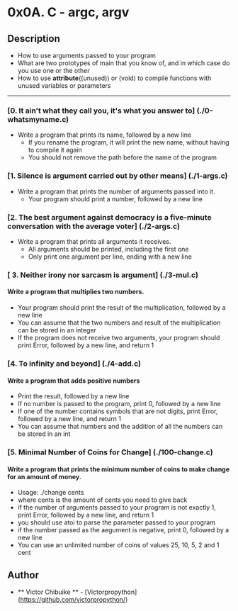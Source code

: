 # 0x0A. C - argc, argv

## Description
* How to use arguments passed to your program
* What are two prototypes of main that you know of, and in which case do you use one or the other
* How to use __attribute__((unused)) or (void) to compile functions with unused variables or parameters

---

### [0. It ain't what they call you, it's what you answer to] (./0-whatsmyname.c)
* Write a program that prints its name, followed by a new line
   * If you rename the program, it will print the new name, without having to compile it again
   * You should not remove the path before the name of the program

### [1. Silence is argument carried out by other means] (./1-args.c)
* Write a program that prints the number of arguments passed into it.
  * Your program should print a number, followed by a new line

### [2. The best argument against democracy is a five-minute conversation with the average voter] (./2-args.c)
* Write a program that prints all arguments it receives.
  * All arguments should be printed, including the first one
  * Only print one argument per line, ending with a new line

### [ 3. Neither irony nor sarcasm is argument] (./3-mul.c)
#### Write a program that multiplies two numbers.
 * Your program should print the result of the multiplication, followed by a new line
 * You can assume that the two numbers and result of the multiplication can be stored in an integer
 * If the program does not receive two arguments, your program should print Error, followed by a new line, and return 1

### [4. To infinity and beyond] (./4-add.c)
#### Write a program that adds positive numbers
 * Print the result, followed by a new line
 * If no number is passed to the program, print 0, followed by a new line
 * If one of the number contains symbols that are not digits, print Error, followed by a new line, and return 1
 * You can assume that numbers and the addition of all the numbers can be stored in an int

### [5. Minimal Number of Coins for Change] (./100-change.c)
#### Write a program that prints the minimum number of coins to make change for an amount of money.
 * Usage: ./change cents
 * where cents is the amount of cents you need to give back
 * if the number of arguments passed to your program is not exactly 1, print Error, followed by a new line, and return 1
 * you should use atoi to parse the parameter passed to your program
 * if the number passed as the aegument is negative, print 0, followed by a new line
 * You can use an unlimited number of coins of values 25, 10, 5, 2 and 1 cent

## Author
* ** Victor Chibuike ** - [Victorpropython] (https://github.com/victorpropython/)










